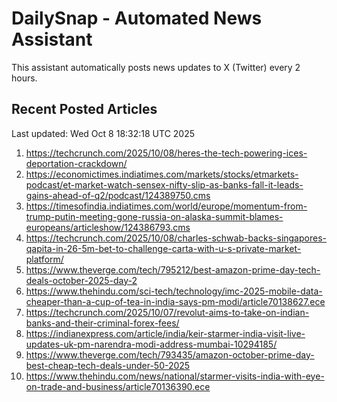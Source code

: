 # DailySnap - Automated News Assistant

This assistant automatically posts news updates to X (Twitter) every 2 hours.

## Recent Posted Articles

Last updated: Wed Oct  8 18:32:18 UTC 2025

1. https://techcrunch.com/2025/10/08/heres-the-tech-powering-ices-deportation-crackdown/
2. https://economictimes.indiatimes.com/markets/stocks/etmarkets-podcast/et-market-watch-sensex-nifty-slip-as-banks-fall-it-leads-gains-ahead-of-q2/podcast/124389750.cms
3. https://timesofindia.indiatimes.com/world/europe/momentum-from-trump-putin-meeting-gone-russia-on-alaska-summit-blames-europeans/articleshow/124386793.cms
4. https://techcrunch.com/2025/10/08/charles-schwab-backs-singapores-qapita-in-26-5m-bet-to-challenge-carta-with-u-s-private-market-platform/
5. https://www.theverge.com/tech/795212/best-amazon-prime-day-tech-deals-october-2025-day-2
6. https://www.thehindu.com/sci-tech/technology/imc-2025-mobile-data-cheaper-than-a-cup-of-tea-in-india-says-pm-modi/article70138627.ece
7. https://techcrunch.com/2025/10/07/revolut-aims-to-take-on-indian-banks-and-their-criminal-forex-fees/
8. https://indianexpress.com/article/india/keir-starmer-india-visit-live-updates-uk-pm-narendra-modi-address-mumbai-10294185/
9. https://www.theverge.com/tech/793435/amazon-october-prime-day-best-cheap-tech-deals-under-50-2025
10. https://www.thehindu.com/news/national/starmer-visits-india-with-eye-on-trade-and-business/article70136390.ece
